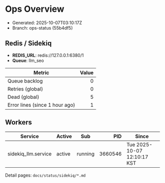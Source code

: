 # Ops Overview

- Generated: 2025-10-07T03:10:17Z
- Branch: ops-status (55b4df5)

## Redis / Sidekiq
- **REDIS_URL**: redis://127.0.0.1:6380/1
- **Queue**: llm_seo

| Metric | Value |
|---|---:|
| Queue backlog | 0 |
| Retries (global) | 0 |
| Dead (global) | 5 |
| Error lines (since 1 hour ago) | 1 |

## Workers
| Service | Active | Sub | PID | Since |
|---|---|---|---:|---|
| sidekiq_llm.service | active | running | 3660546 | Tue 2025-10-07 12:10:17 KST |

Detail pages: `docs/status/sidekiq/*.md`
